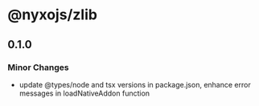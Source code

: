 # @nyxojs/zlib

## 0.1.0

### Minor Changes

- update @types/node and tsx versions in package.json, enhance error messages in loadNativeAddon function
